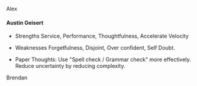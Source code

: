 Alex 


#### Austin Geisert
- Strengths
  Service, Performance, Thoughtfulness, Accelerate Velocity

- Weaknesses
  Forgetfulness, Disjoint, Over confident, Self Doubt.  
   
- Paper Thoughts: Use "Spell check / Grammar check" more effectively. Reduce uncertainty by reducing complexity. 


Brendan